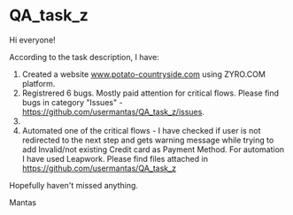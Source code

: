 # QA_task_z

Hi everyone!

According to the task description, I have:
1. Created a website www.potato-countryside.com using ZYRO.COM platform.
2. Registrered 6 bugs. Mostly paid attention for critical flows. Please find bugs in category "Issues" - https://github.com/usermantas/QA_task_z/issues.
3. 
4. Automated one of the critical flows - I have checked if user is not redirected to the next step and gets warning message while trying to add Invalid/not existing Credit card as Payment Method. For automation I have used Leapwork. Please find files attached in https://github.com/usermantas/QA_task_z


Hopefully haven't missed anything.

Mantas
